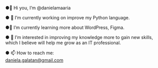 ●👋 Hi you, I’m @danielamaaria 

● 🔭 I’m currently working on improve my Python language.

●🌱 I’m currently learning more about WordPress, Figma.

● 👀 I’m interested in improving my knowledge more to gain new skills, which I believe will help me grow as an IT professional.

● 📫 How to reach me:  
        daniela.galatan@gmail.com

<!---
danielamaaria/danielamaaria is a ✨ special ✨ repository because its `README.md` (this file) appears on your GitHub profile.
You can click the Preview link to take a look at your changes.
--->
